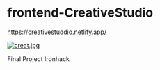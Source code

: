 # frontend-CreativeStudio

https://creativestuddio.netlify.app/

[![creat.jpg](https://i.postimg.cc/FHkwCm91/creat.jpg)](https://postimg.cc/JsmTtfHW)

Final Project Ironhack
